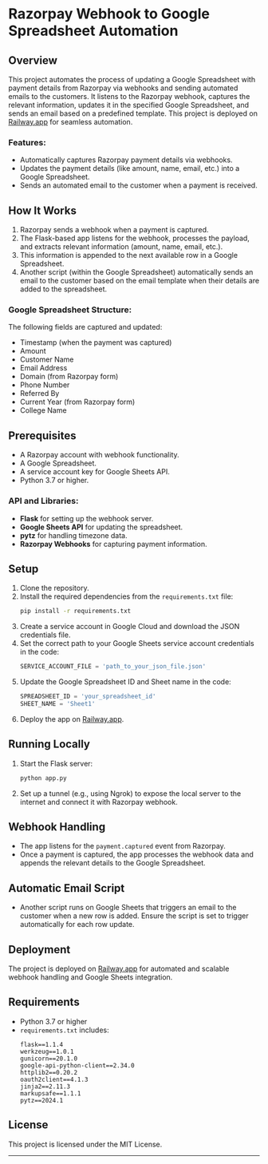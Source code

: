 # Razorpay Webhook to Google Spreadsheet Automation

## Overview

This project automates the process of updating a Google Spreadsheet with payment details from Razorpay via webhooks and sending automated emails to the customers. It listens to the Razorpay webhook, captures the relevant information, updates it in the specified Google Spreadsheet, and sends an email based on a predefined template. This project is deployed on [Railway.app](https://railway.app) for seamless automation.

### Features:
- Automatically captures Razorpay payment details via webhooks.
- Updates the payment details (like amount, name, email, etc.) into a Google Spreadsheet.
- Sends an automated email to the customer when a payment is received.

## How It Works

1. Razorpay sends a webhook when a payment is captured.
2. The Flask-based app listens for the webhook, processes the payload, and extracts relevant information (amount, name, email, etc.).
3. This information is appended to the next available row in a Google Spreadsheet.
4. Another script (within the Google Spreadsheet) automatically sends an email to the customer based on the email template when their details are added to the spreadsheet.

### Google Spreadsheet Structure:
The following fields are captured and updated:
- Timestamp (when the payment was captured)
- Amount
- Customer Name
- Email Address
- Domain (from Razorpay form)
- Phone Number
- Referred By
- Current Year (from Razorpay form)
- College Name

## Prerequisites

- A Razorpay account with webhook functionality.
- A Google Spreadsheet.
- A service account key for Google Sheets API.
- Python 3.7 or higher.

### API and Libraries:
- **Flask** for setting up the webhook server.
- **Google Sheets API** for updating the spreadsheet.
- **pytz** for handling timezone data.
- **Razorpay Webhooks** for capturing payment information.

## Setup

1. Clone the repository.
2. Install the required dependencies from the `requirements.txt` file:
   ```bash
   pip install -r requirements.txt
   ```
3. Create a service account in Google Cloud and download the JSON credentials file.
4. Set the correct path to your Google Sheets service account credentials in the code:
   ```python
   SERVICE_ACCOUNT_FILE = 'path_to_your_json_file.json'
   ```
5. Update the Google Spreadsheet ID and Sheet name in the code:
   ```python
   SPREADSHEET_ID = 'your_spreadsheet_id'
   SHEET_NAME = 'Sheet1'
   ```
6. Deploy the app on [Railway.app](https://railway.app).

## Running Locally

1. Start the Flask server:
   ```bash
   python app.py
   ```
2. Set up a tunnel (e.g., using Ngrok) to expose the local server to the internet and connect it with Razorpay webhook.

## Webhook Handling

- The app listens for the `payment.captured` event from Razorpay.
- Once a payment is captured, the app processes the webhook data and appends the relevant details to the Google Spreadsheet.

## Automatic Email Script

- Another script runs on Google Sheets that triggers an email to the customer when a new row is added. Ensure the script is set to trigger automatically for each row update.

## Deployment

The project is deployed on [Railway.app](https://railway.app) for automated and scalable webhook handling and Google Sheets integration.

## Requirements

- Python 3.7 or higher
- `requirements.txt` includes:
   ```text
   flask==1.1.4 
   werkzeug==1.0.1
   gunicorn==20.1.0
   google-api-python-client==2.34.0
   httplib2==0.20.2
   oauth2client==4.1.3
   jinja2==2.11.3 
   markupsafe==1.1.1
   pytz==2024.1
   ```

## License

This project is licensed under the MIT License.

---
